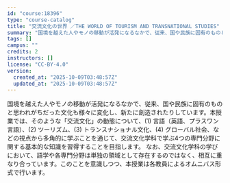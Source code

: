 ```yaml
---
id: "course:18396"
type: "course-catalog"
title: "交流文化の世界 ／THE WORLD OF TOURISM AND TRANSNATIONAL STUDIES"
summary: "国境を越えた人やモノの移動が活発になるなかで、従来、国や民族に固有のものと思われがちだった文化も様々に変化し、新たに創造されたりしています。本授業では、そのような「交流文化」の動態について、(1) 言語（英語、プラスワン言語）、(2) ツー…"
tags: []
campus: ""
credits: 2
instructors: []
license: "CC-BY-4.0"
version:
  created_at: "2025-10-09T03:48:57Z"
  updated_at: "2025-10-09T03:48:57Z"
---
```

国境を越えた人やモノの移動が活発になるなかで、従来、国や民族に固有のものと思われがちだった文化も様々に変化し、新たに創造されたりしています。本授業では、そのような「交流文化」の動態について、(1) 言語（英語、プラスワン言語）、(2) ツーリズム、(3) トランスナショナル文化、(4) グローバル社会、などの視点から多角的に学ぶことを通じて、交流文化学科で学ぶ4つの専門分野に関する基本的な知識を習得することを目指します。 なお、交流文化学科の学びにおいて、語学や各専門分野は単独の領域として存在するのではなく、相互に重なり合っています。このことを意識しつつ、本授業は各教員によるオムニバス形式で行います。
